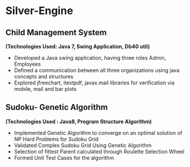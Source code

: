 # Silver-Engine
## **Child Management System**
**(Technologies Used: Java 7, Swing Application, Db40 util)**
- Developed a Java swing application, having three roles Admin, Employees
- Defined a communication between all three organizations using java concepts and structures
- Explored jfreechart, itextpdf, javax.mail libraries for verification via mobile, mail and bar plots
## **Sudoku- Genetic Algorithm**
**(Technologies Used : Java8, Program Structure Algorithm)**
- Implemented Genetic Algorithm to converge on an optimal solution of NP Hard Problems for Sudoku Grid
- Validated Complex Sudoku Grid Using Genetic Algorithm
- Selection of fittest Parent calculated through Roulette Selection Wheel
- Formed Unit Test Cases for the algorithm
